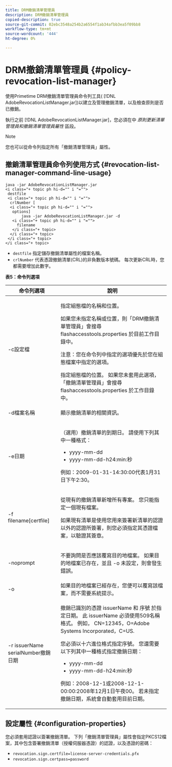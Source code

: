 ```yaml
---
title: DRM撤銷清單管理員
description: DRM撤銷清單管理員
copied-description: true
source-git-commit: 02ebc3548a254b2a6554f1ab34afbb3ea5f09bb8
workflow-type: tm+mt
source-wordcount: '444'
ht-degree: 0%

---
```


# DRM撤銷清單管理員 {#policy-revocation-list-manager}

使用Primetime DRM撤銷清單管理員命令列工具( [!DNL AdobeRevocationListManager.jar])以建立及管理撤銷清單，以及檢查原則是否已撤銷。

執行之前 [!DNL AdobeRevocationListManager.jar]，您必須在中 *原則更新清單管理員和撤銷清單管理員屬性* 區段。

>[!NOTE]
>
>您也可以從命令列指定所有「撤銷清單管理員」屬性。

## 撤銷清單管理員命令列使用方式 {#revocation-list-manager-command-line-usage}

```
java -jar AdobeRevocationListManager.jar 
<i class="+ topic ph hi-d="" i "="">
 destfile 
 <i class="+ topic ph hi-d="" i "="">
  crlNumber [
  <i class="+ topic ph hi-d="" i "="">
   options] 
       java -jar AdobeRevocationListManager.jar -d 
   <i class="+ topic ph hi-d="" i "="">
     filename
   </i class="+ topic>
  </i class="+ topic>
 </i class="+ topic>
</i class="+ topic>
```

* `destfile` 指定儲存撤銷清單屬性的檔案名稱。
* `crlNumber` 代表憑證撤銷清單(CRL)的非負數版本號碼。 每次更新CRL時，您都需要增加此數字。

**表5：命令列選項**

<table frame="all" colsep="1" rowsep="1" class="+ topic/table adobe-d/table " id="table_a3y_wqy_n4">  
 <thead class="- topic/thead "> 
  <tr rowsep="1" class="- topic/row "> 
   <th colname="1" class="- topic/entry entry"> 命令列選項 </th> 
   <th colname="2" class="- topic/entry entry"> 說明 </th> 
  </tr> 
 </thead>
 <tbody class="- topic/tbody "> 
  <tr rowsep="1" class="- topic/row "> 
   <td colname="1" class="- topic/entry "><span class="+ topic/ph pr-d/codeph codeph">-c設定檔</span> </td> 
   <td colname="2" class="- topic/entry "><p class="- topic/p ">指定組態檔的名稱和位置。 </p><p class="- topic/p ">如果您未指定名稱或位置，則「DRM撤銷清單管理員」會搜尋 <span class="filepath"> flashaccesstools.properties</span> 於目前工作目錄中。 </p><p>注意：您在命令列中指定的選項優先於您在組態檔案中指定的選項。 </p>指定組態檔的位置。 如果您未套用此選項，「撤銷清單管理員」會搜尋 <span class="filepath"> flashaccesstools.properties</span> 於工作目錄中。 </td> 
  </tr> 
  <tr rowsep="1" class="- topic/row "> 
   <td colname="1" class="- topic/entry "><span class="+ topic/ph pr-d/codeph codeph">-d檔案名稱</span> </td> 
   <td colname="2" class="- topic/entry "> <p class="- topic/p ">顯示撤銷清單的相關資訊。 </p> </td> 
  </tr> 
  <tr rowsep="1" class="- topic/row "> 
   <td colname="1" class="- topic/entry "><span class="+ topic/ph pr-d/codeph codeph">-e日期</span> </td> 
   <td colname="2" class="- topic/entry "> <p class="- topic/p ">（選用）撤銷清單的到期日。 請使用下列其中一種格式： 
     <ul id="ul_2C89F8183C3647C593CB67576D9DED07"> 
      <li id="li_A866F6CBCB464193A119A6609C8F3B2A"><span class="+ topic/ph pr-d/codeph codeph">yyyy-mm-dd</span> </li> 
      <li id="li_B5F9F6C995E64464838DDE447848F707"><span class="+ topic/ph pr-d/codeph codeph">yyyy-mm-dd-h24:min:秒</span> </li> 
     </ul>例如：2009-01-31-14:30:00代表1月31日下午2:30。 </p> </td> 
  </tr> 
  <tr rowsep="1" class="- topic/row "> 
   <td colname="1" class="- topic/entry "><span class="codeph">-f filename[certfile]</span> </td> 
   <td colname="2" class="- topic/entry "> <p>從現有的撤銷清單新增所有專案。 您只能指定一個現有檔案。 </p> <p class="- topic/p ">如果現有清單是使用您用來簽署新清單的認證以外的認證所簽署，則您必須指定其憑證檔案，以驗證其簽章。 </p> </td> 
  </tr> 
  <tr rowsep="1" class="- topic/row "> 
   <td colname="1" class="- topic/entry "><span class="codeph"> -noprompt</span> </td> 
   <td colname="2" class="- topic/entry "> <p class="- topic/p ">不要詢問是否應該覆寫目的地檔案。 如果目的地檔案已存在，並且 <span class="codeph"> -o</span> 未設定，則會發生錯誤。 </p> </td> 
  </tr> 
  <tr rowsep="1" class="- topic/row "> 
   <td colname="1" class="- topic/entry "><span class="codeph"> -o</span> </td> 
   <td colname="2" class="- topic/entry "> 如果目的地檔案已經存在，您便可以覆寫該檔案，而不需要系統提示。 </td> 
  </tr> 
  <tr rowsep="0" class="- topic/row "> 
   <td colname="1" class="- topic/entry "><span class="codeph">-r issuerName serialNumber撤銷日期</span> </td> 
   <td colname="2" class="- topic/entry "> <p class="- topic/p ">撤銷已識別的憑證 <span class="codeph"> issuerName</span> 和 <span class="codeph"> 序號</span> 於指定日期。 此 <span class="codeph"> issuerName</span> 必須使用509名稱格式。 例如， <span class="codeph"> CN=12345，O=Adobe Systems Incorporated，C=US</span>. </p> <p>您必須以十六進位格式指定序號。 您還需要以下列其中一種格式指定撤銷日期： 
     <ul id="ul_1524FBC6818248F3A2B271243E649400"> 
      <li id="li_BC618EA2332D42A59B1B5434CAFFD2AF"><span class="+ topic/ph pr-d/codeph codeph">yyyy-mm-dd</span> </li> 
      <li id="li_97F77810D20C4CF2944EFCFF5DFAE467"><span class="+ topic/ph pr-d/codeph codeph">yyyy-mm-dd-h24:min:秒</span> </li> 
     </ul>例如：2008-12-1或2008-12-1-00:00:2008年12月1日午夜00。 若未指定撤銷日期，系統會自動套用目前日期。 </p> </td> 
  </tr> 
 </tbody> 
</table>

## 設定屬性 {#configuration-properties}

您必須套用認證以簽署撤銷清單。 下列「撤銷清單管理員」屬性會指定PKCS12檔案，其中包含簽署撤銷清單（授權伺服器憑證）的認證，以及憑證的密碼：

* `revocation.sign.certfile=license-server-credentials.pfx`
* `revocation.sign.certpass=password`
